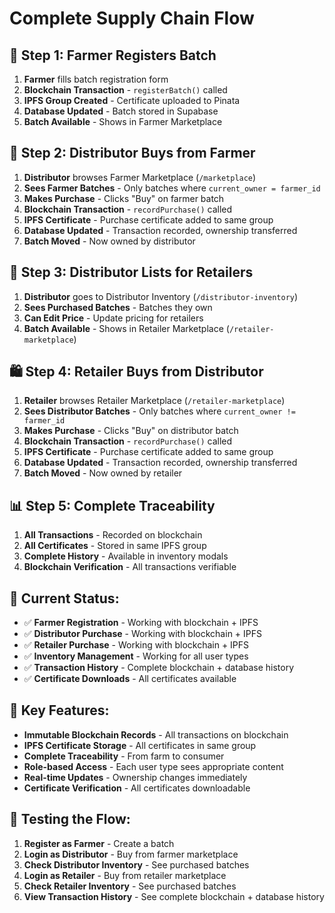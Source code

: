 # Complete Supply Chain Flow

## 🌱 **Step 1: Farmer Registers Batch**
1. **Farmer** fills batch registration form
2. **Blockchain Transaction** - `registerBatch()` called
3. **IPFS Group Created** - Certificate uploaded to Pinata
4. **Database Updated** - Batch stored in Supabase
5. **Batch Available** - Shows in Farmer Marketplace

## 🛒 **Step 2: Distributor Buys from Farmer**
1. **Distributor** browses Farmer Marketplace (`/marketplace`)
2. **Sees Farmer Batches** - Only batches where `current_owner = farmer_id`
3. **Makes Purchase** - Clicks "Buy" on farmer batch
4. **Blockchain Transaction** - `recordPurchase()` called
5. **IPFS Certificate** - Purchase certificate added to same group
6. **Database Updated** - Transaction recorded, ownership transferred
7. **Batch Moved** - Now owned by distributor

## 🏪 **Step 3: Distributor Lists for Retailers**
1. **Distributor** goes to Distributor Inventory (`/distributor-inventory`)
2. **Sees Purchased Batches** - Batches they own
3. **Can Edit Price** - Update pricing for retailers
4. **Batch Available** - Shows in Retailer Marketplace (`/retailer-marketplace`)

## 🛍️ **Step 4: Retailer Buys from Distributor**
1. **Retailer** browses Retailer Marketplace (`/retailer-marketplace`)
2. **Sees Distributor Batches** - Only batches where `current_owner != farmer_id`
3. **Makes Purchase** - Clicks "Buy" on distributor batch
4. **Blockchain Transaction** - `recordPurchase()` called
5. **IPFS Certificate** - Purchase certificate added to same group
6. **Database Updated** - Transaction recorded, ownership transferred
7. **Batch Moved** - Now owned by retailer

## 📊 **Step 5: Complete Traceability**
1. **All Transactions** - Recorded on blockchain
2. **All Certificates** - Stored in same IPFS group
3. **Complete History** - Available in inventory modals
4. **Blockchain Verification** - All transactions verifiable

## 🔄 **Current Status:**
- ✅ **Farmer Registration** - Working with blockchain + IPFS
- ✅ **Distributor Purchase** - Working with blockchain + IPFS
- ✅ **Retailer Purchase** - Working with blockchain + IPFS
- ✅ **Inventory Management** - Working for all user types
- ✅ **Transaction History** - Complete blockchain + database history
- ✅ **Certificate Downloads** - All certificates available

## 🎯 **Key Features:**
- **Immutable Blockchain Records** - All transactions on blockchain
- **IPFS Certificate Storage** - All certificates in same group
- **Complete Traceability** - From farm to consumer
- **Role-based Access** - Each user type sees appropriate content
- **Real-time Updates** - Ownership changes immediately
- **Certificate Verification** - All certificates downloadable

## 🚀 **Testing the Flow:**
1. **Register as Farmer** - Create a batch
2. **Login as Distributor** - Buy from farmer marketplace
3. **Check Distributor Inventory** - See purchased batches
4. **Login as Retailer** - Buy from retailer marketplace
5. **Check Retailer Inventory** - See purchased batches
6. **View Transaction History** - See complete blockchain + database history
